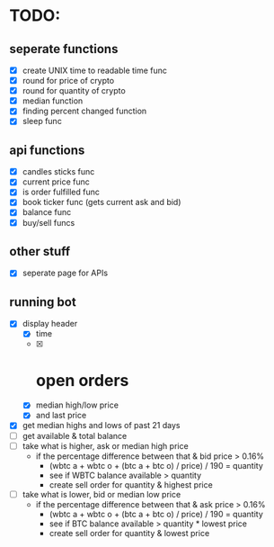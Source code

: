 # TODO:
## seperate functions
- [x] create UNIX time to readable time func
- [x] round for price of crypto
- [x] round for quantity of crypto
- [x] median function
- [x] finding percent changed function
- [x] sleep func

## api functions
- [x] candles sticks func
- [x] current price func
- [x] is order fulfilled func
- [x] book ticker func (gets current ask and bid)
- [x] balance func
- [x] buy/sell funcs

## other stuff
- [x] seperate page for APIs

## running bot
- [x] display header
    - [x] time
    - [x] # open orders
    - [x] median high/low price
    - [x] and last price
- [x] get median highs and lows of past 21 days
- [ ] get available & total balance
- [ ] take what is higher, ask or median high price
    - if the percentage difference between that & bid price > 0.16%
        - (wbtc a + wbtc o + (btc a + btc o) / price) / 190 = quantity
        - see if WBTC balance available > quantity
        - create sell order for quantity & highest price
- [ ] take what is lower, bid or median low price
    - if the percentage difference between that & ask price > 0.16%
        - (wbtc a + wbtc o + (btc a + btc o) / price) / 190 = quantity
        - see if BTC balance available > quantity * lowest price
        - create sell order for quantity & lowest price